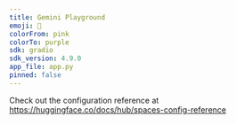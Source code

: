 ```yaml
---
title: Gemini Playground
emoji: 💬
colorFrom: pink
colorTo: purple
sdk: gradio
sdk_version: 4.9.0
app_file: app.py
pinned: false
---
```


Check out the configuration reference at https://huggingface.co/docs/hub/spaces-config-reference
